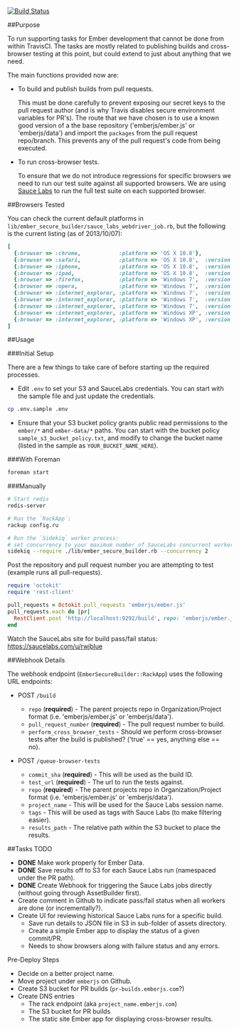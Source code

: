 [![Build Status](https://travis-ci.org/rjackson/ember-secure-builder.png?branch=master)](https://travis-ci.org/rjackson/ember-secure-builder)

##Purpose

To run supporting tasks for Ember development that cannot be done from within
TravisCI. The tasks are mostly related to publishing builds and cross-browser
testing at this point, but could extend to just about anything that we need.

The main functions provided now are:

* To build and publish builds from pull requests.

  This must be done carefully to prevent exposing our secret keys to the pull
  request author (and is why Travis disables secure environment variables for
  PR's). The route that we have chosen is to use a known good version of a the
  base repository ('emberjs/ember.js' or 'emberjs/data') and import the `packages`
  from the pull request repo/branch. This prevents any of the pull request's code
  from being executed.

* To run cross-browser tests.

  To ensure that we do not introduce regressions for specific browsers we need to run
  our test suite against all supported browsers. We are using [Sauce Labs](http://saucelabs.com)
  to run the full test suite on each supported browser.

##Browsers Tested

You can check the current default platforms in `lib/ember_secure_builder/sauce_labs_webdriver_job.rb`,
but the following is the current listing (as of 2013/10/07):

```ruby
[
  {:browser => :chrome,            :platform => 'OS X 10.8'},
  {:browser => :safari,            :platform => 'OS X 10.8',  :version => 6},
  {:browser => :iphone,            :platform => 'OS X 10.8',  :version => 6,     'device-orientation' => 'landscape'},
  {:browser => :ipad,              :platform => 'OS X 10.8',  :version => 6,     'device-orientation' => 'landscape'},
  {:browser => :firefox,           :platform => 'Windows 7',  :version => 24},
  {:browser => :opera,             :platform => 'Windows 7',  :version => 12},
  {:browser => :internet_explorer, :platform => 'Windows 7',  :version => 10},
  {:browser => :internet_explorer, :platform => 'Windows 7',  :version => 9},
  {:browser => :internet_explorer, :platform => 'Windows 7',  :version => 8},
  {:browser => :internet_explorer, :platform => 'Windows XP', :version => 7},
  {:browser => :internet_explorer, :platform => 'Windows XP', :version => 6},
]
```

##Usage

###Initial Setup

There are a few things to take care of before starting up the required processes.

* Edit `.env` to set your S3 and SauceLabs credentials. You can start with the
  sample file and just update the credentials.

```sh
cp .env.sample .env
```

* Ensure that your S3 bucket policy grants public read permissions to the `ember/*`
  and `ember-data/*` paths. You can start with the bucket policy `sample_s3_bucket_policy.txt`,
  and modify to change the bucket name (listed in the sample as `YOUR_BUCKET_NAME_HERE`).

###With Foreman

```sh
foreman start
```

###Manually


```sh
# Start redis
redis-server

# Run the `RackApp`:
rackup config.ru

# Run the `Sidekiq` worker process:
# set concurrency to your maximum number of SauceLabs concurrent workers
sidekiq --require ./lib/ember_secure_builder.rb --concurrency 2
```

Post the repository and pull request number you are attempting to test (example runs all pull-requests).

```ruby
require 'octokit'
require 'rest-client'

pull_requests = Octokit.pull_requests 'emberjs/ember.js'
pull_requests.each do |pr|
  RestClient.post 'http://localhost:9292/build', repo: 'emberjs/ember.js', perform_cross_browser_tests: true, pull_request_number: pr.number
end
```

Watch the SauceLabs site for build pass/fail status: https://saucelabs.com/u/rwjblue

##Webhook Details

The webhook endpoint (`EmberSecureBuilder::RackApp`) uses the following URL endpoints:

* POST `/build`
  * `repo` (**required**) - The parent projects repo in Organization/Project format (i.e. 'emberjs/ember.js' or 'emberjs/data').
  * `pull_request_number` (**required**) - The pull request number to build.
  * `perform_cross_browser_tests` - Should we perform cross-browser tests after the build is published? ('true' == yes, anything else == no).

* POST `/queue-browser-tests`
  * `commit_sha` (**required**) - This will be used as the build ID.
  * `test_url` (**required**) - The url to run the tests against.
  * `repo` (**required**) - The parent projects repo in Organization/Project format (i.e. 'emberjs/ember.js' or 'emberjs/data').
  * `project_name` - This will be used for the Sauce Labs session name.
  * `tags` - This will be used as tags with Sauce Labs (to make filtering easier).
  * `results_path` - The relative path within the S3 bucket to place the results.

##Tasks TODO

* **DONE** Make work properly for Ember Data.
* **DONE** Save results off to S3 for each Sauce Labs run (namespaced under the PR path).
* **DONE** Create Webhook for triggering the Sauce Labs jobs directly (without going through AssetBuilder first).
* Create comment in Github to indicate pass/fail status when all workers are done (or incrementally?).
* Create UI for reviewing historical Sauce Labs runs for a specific build.
  * Save run details to JSON file in S3 in sub-folder of assets directory.
  * Create a simple Ember app to display the status of a given commit/PR.
  * Needs to show browsers along with failure status and any errors.

Pre-Deploy Steps
* Decide on a better project name.
* Move project under `emberjs` on Github.
* Create S3 bucket for PR builds (`pr-builds.emberjs.com`?)
* Create DNS entries
  * The rack endpoint (aka `project_name.emberjs.com`)
  * The S3 bucket for PR builds
  * The static site Ember app for displaying cross-browser results.
